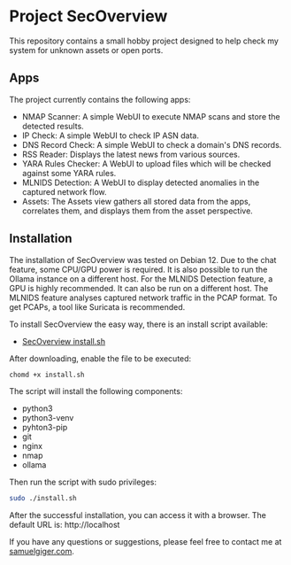 # Project SecOverview 
This repository contains a small hobby project designed to help check my system for unknown assets or open ports.

## Apps
The project currently contains the following apps:
- NMAP Scanner: A simple WebUI to execute NMAP scans and store the detected results.
- IP Check: A simple WebUI to check IP ASN data.
- DNS Record Check: A simple WebUI to check a domain's DNS records.
- RSS Reader: Displays the latest news from various sources.
- YARA Rules Checker: A WebUI to upload files which will be checked against some YARA rules.
- MLNIDS Detection: A WebUI to display detected anomalies in the captured network flow.
- Assets: The Assets view gathers all stored data from the apps, correlates them, and displays them from the asset perspective.

## Installation
The installation of SecOverview was tested on Debian 12. Due to the chat feature, some CPU/GPU power is required. It is also possible to run the Ollama instance on a different host. For the MLNIDS Detection feature, a GPU is highly recommended. It can also be run on a different host. The MLNIDS feature analyses captured network traffic in the PCAP format. To get PCAPs, a tool like Suricata is recommended.

To install SecOverview the easy way, there is an install script available:
- [SecOverview install.sh](https://raw.githubusercontent.com/gigersam/SecOverview/refs/heads/main/install.sh)

After downloading, enable the file to be executed:

```Bash Bash
chomd +x install.sh
```

The script will install the following components:
- python3
- python3-venv
- pyhton3-pip
- git
- nginx
- nmap 
- ollama 

Then run the script with sudo privileges:
```Bash Bash
sudo ./install.sh
```

After the successful installation, you can access it with a browser. The default URL is: http://localhost

If you have any questions or suggestions, please feel free to contact me at [samuelgiger.com](https://samuelgiger.com/contact/).